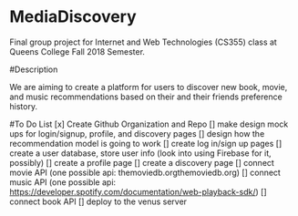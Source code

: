 # MediaDiscovery
Final group project for Internet and Web Technologies (CS355) class at Queens College Fall 2018 Semester.


#Description

We are aiming to create a platform for users to discover new book, movie, and music recommendations based on their and their friends preference history. 

#To Do List
[x] Create Github Organization and Repo
[] make design mock ups for login/signup, profile, and discovery pages
[] design how the recommendation model is going to work
[] create log in/sign up pages
[] create a user database, store user info (look into using Firebase for it, possibly)
[] create a profile page
[] create a discovery page
[] connect movie API (one possible api: themoviedb.orgthemoviedb.org)
[] connect music API (one possible api: https://developer.spotify.com/documentation/web-playback-sdk/)
[] connect book API
[] deploy to the venus server
